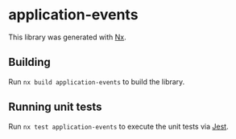 # application-events

This library was generated with [Nx](https://nx.dev).

## Building

Run `nx build application-events` to build the library.

## Running unit tests

Run `nx test application-events` to execute the unit tests via [Jest](https://jestjs.io).

